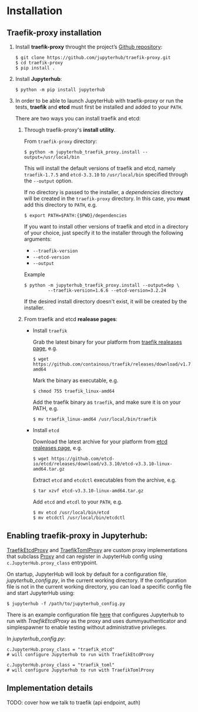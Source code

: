 # Installation


## Traefik-proxy installation

1. Install **traefik-proxy** throught the project’s [Github repository](https://github.com/jupyterhub/traefik-proxy):

    ```
    $ git clone https://github.com/jupyterhub/traefik-proxy.git
    $ cd traefik-proxy
    $ pip install .
    ```

2. Install **Jupyterhub**:
    ```
    $ python -m pip install jupyterhub
    ```

3. In order to be able to launch JupyterHub with traefik-proxy or run the tests, **traefik** and **etcd** must first be installed and added to your `PATH`.
   
   There are two ways you can install traefik and etcd:
   
   1. Through traefik-proxy's **install utility**.

      From `traefik-proxy` directory:

      ```
      $ python -m jupyterhub_traefik_proxy.install --output=/usr/local/bin
      ```
     
      This will install the default versions of traefik and etcd, namely `traefik-1.7.5` and `etcd-3.3.10` to `/usr/local/bin` specified through the `--output` option.

      If no directory is passed to the installer, a *dependencies* directory will be created in the `traefik-proxy` directory. In this case, you **must** add this directory to `PATH`, e.g.

      ```
      $ export PATH=$PATH:{$PWD}/dependencies
      ```

      If you want to install other versions of traefik and etcd in a directory of your choice, just specify it to the installer through the following arguments:
        * `--traefik-version`
        * `--etcd-version`
        * `--output`

      Example
      ```
      $ python -m jupyterhub_traefik_proxy.install --output=dep \
               --traefik-version=1.6.6 --etcd-version=3.2.24
      ```

      If the desired install directory doesn't exist, it will be created by the installer.

    2. From traefik and etcd **realease pages**:
       * Install `traefik`

            Grab the latest binary for your platform from [traefik realeases page](https://github.com/containous/traefik/releases), e.g.

            ```
            $ wget https://github.com/containous/traefik/releases/download/v1.7.0/traefik_linux-amd64
            ```
            Mark the binary as executable, e.g.

            ```
            $ chmod 755 traefik_linux-amd64
            ```
            Add the traefik binary as `traefik`, and make sure it is on your PATH, e.g.

            ```
            $ mv traefik_linux-amd64 /usr/local/bin/traefik
            ```

       * Install `etcd`

            Download the latest archive for your platform from [etcd realeases page](https://github.com/etcd-io/etcd/releases), e.g.

            ```
            $ wget https://github.com/etcd-io/etcd/releases/download/v3.3.10/etcd-v3.3.10-linux-amd64.tar.gz
            ```
            Extract `etcd` and `etcdctl` executables from the archive, e.g.

            ```
            $ tar xzvf etcd-v3.3.10-linux-amd64.tar.gz
            ```
            Add `etcd` and `etcdl` to your `PATH`, e.g.

            ```
            $ mv etcd /usr/local/bin/etcd
            $ mv etcdctl /usr/local/bin/etcdctl
            ```


## Enabling traefik-proxy in Jupyterhub:


[TraefikEtcdProxy](https://github.com/jupyterhub/traefik-proxy/blob/master/jupyterhub_traefik_proxy/etcd.py) and [TraefikTomlProxy](https://github.com/jupyterhub/traefik-proxy/blob/master/jupyterhub_traefik_proxy/toml.py) are custom proxy implementations that subclass [Proxy](https://github.com/jupyterhub/jupyterhub/blob/master/jupyterhub/proxy.py) and can register in JupyterHub config using `c.JupyterHub.proxy_class` entrypoint.

On startup, JupyterHub will look by default for a configuration file, *jupyterhub_config.py*, in the current working directory. If the configuration file is not in the current working directory,
you can load a specific config file and start JupyterHub using:

```
$ jupyterhub -f /path/to/jupyterhub_config.py
```

There is an example configuration file [here](https://github.com/jupyterhub/traefik-proxy/blob/master/examples/jupyterhub_config.py) that configures Jupyterhub to run with *TraefikEtcdProxy* as the proxy and uses dummyauthenticator and simplespawner to enable testing without administrative privileges.

In *jupyterhub_config.py*:

```
c.JupyterHub.proxy_class = "traefik_etcd"
# will configure Jupyterhub to run with TraefikEtcdProxy

```

```
c.JupyterHub.proxy_class = "traefik_toml"
# will configure Jupyterhub to run with TraefikTomlProxy
```

## Implementation details
 TODO: cover how we talk to traefik (api endpoint, auth)
